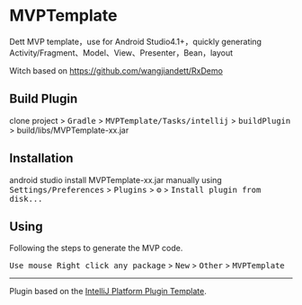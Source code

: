 <!-- Plugin description -->

# MVPTemplate

Dett MVP template，use for Android Studio4.1+，quickly generating Activity/Fragment、Model、View、Presenter，Bean，layout

Witch based on <a href="https://github.com/wangjiandett/RxDemo">https://github.com/wangjiandett/RxDemo

## Build Plugin
clone project > <kbd>Gradle</kbd> > <kbd>MVPTemplate/Tasks/intellij</kbd> > <kbd>buildPlugin</kbd> > build/libs/MVPTemplate-xx.jar

## Installation
  android studio
  install MVPTemplate-xx.jar manually using
  <kbd>Settings/Preferences</kbd> > <kbd>Plugins</kbd> > <kbd>⚙️</kbd> > <kbd>Install plugin from disk...</kbd>

## Using
Following the steps to generate the MVP code.

<kbd>Use mouse Right click any package</kbd> > <kbd>New</kbd> > <kbd>Other</kbd> > <kbd>MVPTemplate</kbd>

---
Plugin based on the [IntelliJ Platform Plugin Template][template].

[template]: https://github.com/JetBrains/intellij-platform-plugin-template

<!-- Plugin description end -->